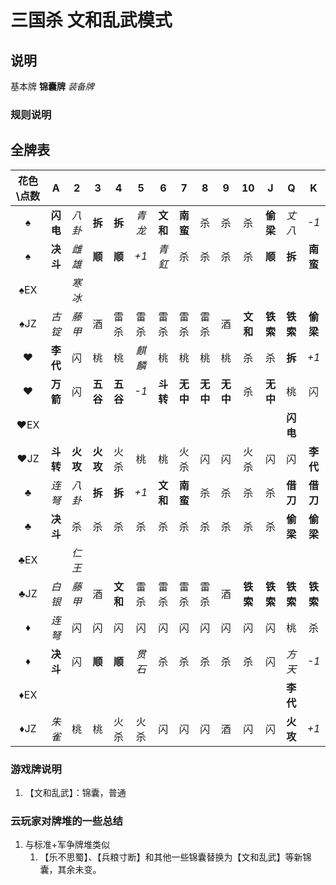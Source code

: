 # 三国杀 文和乱武模式

## 说明

基本牌 **锦囊牌** *装备牌*

### 规则说明

## 全牌表

| 花色\点数 |    A     |    2     |    3     |    4     |   5    |   6    |    7     |    8     |    9     |    10    |    J     |    Q     |    K     |
| :-------: | :------: | :------: | :------: | :------: | :----: | :----: | :------: | :------: | :------: | :------: | :------: | :------: | :------: |
|     ♠     | **闪电** |  *八卦*  |  **拆**  |  **拆**  | *青龙* | **文和** | **南蛮** |    杀    |    杀    |    杀    | **偷梁** |  *丈八*  |   *-1*   |
|     ♠     | **决斗** |  *雌雄*  |  **顺**  |  **顺**  |  *+1*  | *青釭* |    杀    |    杀    |    杀    |    杀    |  **顺**  |  **拆**  | **南蛮** |
|    ♠EX    |          |  *寒冰*  |          |          |        |        |          |          |          |          |          |          |          |
|    ♠JZ    |  *古锭*  |  *藤甲*  |    酒    |   雷杀   |  雷杀  |  雷杀  |   雷杀   |   雷杀   |    酒    |  **文和**  | **铁索** | **铁索** | **偷梁** |
|     ♥     | **李代** |    闪    |    桃    |    桃    | *麒麟* |   桃   |    桃    |    桃    |    桃    |    杀    |    杀    |  **拆**  |   *+1*   |
|     ♥     | **万箭** |    闪    | **五谷** | **五谷** |  *-1*  | **斗转** | **无中** | **无中** | **无中** |    杀    | **无中** |    桃    |    闪    |
|    ♥EX    |          |          |          |          |        |        |          |          |          |          |          | **闪电** |          |
|    ♥JZ    | **斗转** | **火攻** | **火攻** |   火杀   |   桃   |   桃   |   火杀   |    闪    |    闪    |   火杀   |    闪    |    闪    | **李代** |
|     ♣     |  *连弩*  |  *八卦*  |  **拆**  |  **拆**  |  *+1*  | **文和** | **南蛮** |    杀    |    杀    |    杀    |    杀    | **借刀** | **借刀** |
|     ♣     | **决斗** |    杀    |    杀    |    杀    |   杀   |   杀   |    杀    |    杀    |    杀    |    杀    |    杀    | **偷梁** | **偷梁** |
|    ♣EX    |          |  *仁王*  |          |          |        |        |          |          |          |          |          |          |          |
|    ♣JZ    |  *白银*  |  *藤甲*  |    酒    |  **文和**  |  雷杀  |  雷杀  |   雷杀   |   雷杀   |    酒    | **铁索** | **铁索** | **铁索** | **铁索** |
|     ♦     |  *连弩*  |    闪    |    闪    |    闪    |   闪   |   闪   |    闪    |    闪    |    闪    |    闪    |    闪    |    桃    |    杀    |
|     ♦     | **决斗** |    闪    |  **顺**  |  **顺**  | *贯石* |   杀   |    杀    |    杀    |    杀    |    杀    |    闪    |  *方天*  |   *-1*   |
|    ♦EX    |          |          |          |          |       |        |          |          |          |          |          | **李代** |          |
|    ♦JZ    |  *朱雀*  |    桃    |    桃    |   火杀   |  火杀  |   闪   |    闪    |    闪    |    酒    |    闪    |    闪    | **火攻** |   *+1*   |

### 游戏牌说明

1. 【文和乱武】：锦囊，普通

### 云玩家对牌堆的一些总结

1. 与标准+军争牌堆类似
   1. 【乐不思蜀】、【兵粮寸断】和其他一些锦囊替换为【文和乱武】等新锦囊，其余未变。
